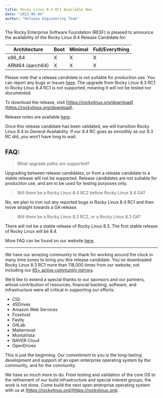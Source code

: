 ```yaml
---
title: Rocky Linux 8.4 RC1 Available Now
date: "2021-06-04"
author: "Release Engineering Team"
---
```


The Rocky Enterprise Software Foundation (RESF) is pleased to announce the availability of the Rocky Linux 8.4 Release Candidate for:

| Architecture    | Boot | Minimal | Full/Everything |
| --------------- | ---- | ------- | --------------- |
| x86_64          | X    | X       | X               |
| ARM64 (aarch64) | X    | X       | X               |

Please note that a release candidate is not suitable for production use. You can report any bugs or issues [here](https://bugs.rockylinux.org). The upgrade from Rocky Linux 8.3 RC1 to Rocky Linux 8.4 RC1 is not supported, meaning it will not be tested nor documented.

To download the release, visit [https://rockylinux.org/download](https://rockylinux.org/download).

Release notes are available [here](https://docs.rockylinux.org/en/rocky/8/release_notes/rocky_linux_8-4_release).

Once this release candidate has been validated, we will transition Rocky Linux 8.4 to General Availability. If our 8.4 RC goes as smoothly as our 8.3 RC did, you won’t have long to wait.

## FAQ:

> What upgrade paths are supported?

Upgrading between release candidates, or from a release candidate to a stable release will not be supported. Release candidates are not suitable for production use, and are to be used for testing purposes only.

> Will there be a Rocky Linux 8.4 RC2 before Rocky Linux 8.4 GA?

No, we plan to iron out any reported bugs in Rocky Linux 8.4 RC1 and then move straight towards a GA release.

> Will there be a Rocky Linux 8.3 RC2, or a Rocky Linux 8.3 GA?

There will not be a stable release of Rocky Linux 8.3. The first stable release of Rocky Linux will be 8.4.

More FAQ can be found on our website [here](https://wiki.rockylinux.org/archive/legacy/faq/).

---

We have our amazing community to thank for working around the clock in many time zones to bring you this release candidate. You've downloaded Rocky Linux 8.3 RC1 more than 118,000 times from our website, not including our [65+ active community mirrors](https://mirrors.rockylinux.org/mirrormanager/mirrors).

We’d like to extend a special thanks to our sponsors and our partners, whose contribution of resources, financial backing, software, and infrastructure were all critical in supporting our efforts:

- CIQ
- 45Drives
- Amazon Web Services
- Fosshost
- Fastly
- GitLab
- Mattermost
- MontaVista
- NAVER Cloud
- OpenDrives

This is just the beginning. Our commitment to you is the long-lasting development and support of an open enterprise operating system by the community, and for the community.

We have so much more to do. From testing and validation of the core OS to the refinement of our build infrastructure and special interest groups, the work is not done. Come build the next open enterprise operating system with us at [https://rockylinux.org](https://rockylinux.org).
